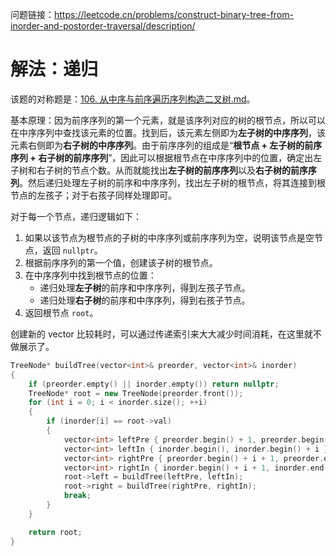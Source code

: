 问题链接：https://leetcode.cn/problems/construct-binary-tree-from-inorder-and-postorder-traversal/description/

# 解法：递归

该题的对称题是：[106. 从中序与前序遍历序列构造二叉树.md](https://github.com/SakuraMayAi/LintCode/blob/main/Binary%20Tree/106.%20%E4%BB%8E%E4%B8%AD%E5%BA%8F%E4%B8%8E%E5%90%8E%E5%BA%8F%E9%81%8D%E5%8E%86%E5%BA%8F%E5%88%97%E6%9E%84%E9%80%A0%E4%BA%8C%E5%8F%89%E6%A0%91.md)。

基本原理：因为前序序列的第一个元素，就是该序列对应的树的根节点，所以可以在中序序列中查找该元素的位置。找到后，该元素左侧即为**左子树的中序序列**，该元素右侧即为**右子树的中序序列**。由于前序序列的组成是“**根节点 + 左子树的前序序列 + 右子树的前序序列**”，因此可以根据根节点在中序序列中的位置，确定出左子树和右子树的节点个数。从而就能找出**左子树的前序序列**以及**右子树的前序序列**。然后递归处理左子树的前序和中序序列，找出左子树的根节点，将其连接到根节点的左孩子；对于右孩子同样处理即可。

对于每一个节点，递归逻辑如下：
1. 如果以该节点为根节点的子树的中序序列或前序序列为空，说明该节点是空节点，返回 `nullptr`。
2. 根据前序序列的第一个值，创建该子树的根节点。
3. 在中序序列中找到根节点的位置：
   - 递归处理**左子树**的前序和中序序列，得到左孩子节点。
   - 递归处理**右子树**的前序和中序序列，得到右孩子节点。
4. 返回根节点 `root`。

创建新的 vector 比较耗时，可以通过传递索引来大大减少时间消耗，在这里就不做展示了。

```cpp
TreeNode* buildTree(vector<int>& preorder, vector<int>& inorder)
{
    if (preorder.empty() || inorder.empty()) return nullptr;
    TreeNode* root = new TreeNode(preorder.front());
    for (int i = 0; i < inorder.size(); ++i)
    {
        if (inorder[i] == root->val)
        {
            vector<int> leftPre { preorder.begin() + 1, preorder.begin() + i + 1 };
            vector<int> leftIn { inorder.begin(), inorder.begin() + i };
            vector<int> rightPre { preorder.begin() + i + 1, preorder.end() };
            vector<int> rightIn { inorder.begin() + i + 1, inorder.end() };
            root->left = buildTree(leftPre, leftIn);
            root->right = buildTree(rightPre, rightIn);
            break;
        }
    }

    return root;
}
```
